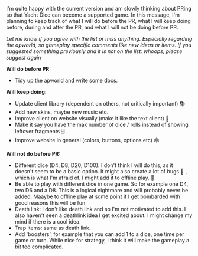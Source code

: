 I'm quite happy with the current version and am slowly thinking about PRing so that Yacht Dice can become a supported game.
In this message, I'm planning to keep track of what I will do before the PR, what I will keep doing before, during and after the PR, and what I will not be doing before PR. 

*Let me know if you agree with the list or miss anything. Especially regarding the apworld, so gameplay specific comments like new ideas or items. If you suggested something previously and it is not on the list: whoops, please suggest again*

**Will do before PR:**
- Tidy up the apworld and write some docs.

**Will keep doing:**
- Update client library (dependent on others, not critically important) :books: 
- Add new skins, maybe new music etc. 
- Improve client on website visually (make it like the text client) :newspaper: 
- Make it say you have the max number of dice / rolls instead of showing leftover fragments :file_cabinet: 
- Improve website in general (colors, buttons, options etc) :spider_web: 

**Will not do before PR:**
- Different dice (D4, D8, D20, D100). I don't think I will do this, as it doesn't seem to be a basic option. It might also create a lot of bugs :lady_beetle: , which is what I'm afraid of. I might add it to offline play. :game_die: 
- Be able to play with different dice in one game. So for example one D4, two D6 and a D8. This is a logical nightmare and will probably never be added. Maaybe to offline play at some point if I get bombarded with good reasons this will be fun 
- Death link: I don't like death link and so I'm not motivated to add this. I also haven't seen a deathlink idea I get excited about. I might change my mind if there is a cool idea.
- Trap items: same as death link.
- Add 'boosters', for example that you can add 1 to a dice, one time per game or turn. While nice for strategy, I think it will make the gameplay a bit too complicated.
